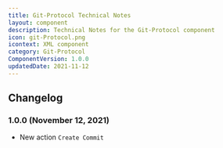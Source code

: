 ```yaml
---
title: Git-Protocol Technical Notes
layout: component
description: Technical Notes for the Git-Protocol component
icon: git-Protocol.png
icontext: XML component
category: Git-Protocol
ComponentVersion: 1.0.0
updatedDate: 2021-11-12
---
```


## Changelog

### 1.0.0 (November 12, 2021)

* New action `Create Commit`
